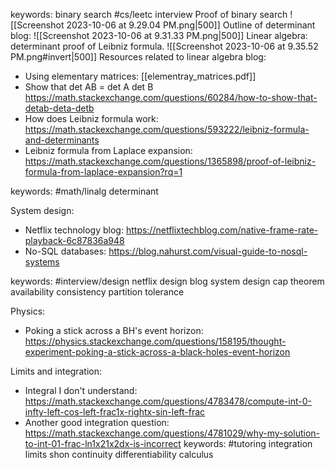 keywords: binary search #cs/leetc interview
Proof of binary search
![[Screenshot 2023-10-06 at 9.29.04 PM.png|500]]
Outline of determinant blog:
![[Screenshot 2023-10-06 at 9.31.33 PM.png|500]]
Linear algebra: determinant proof of Leibniz formula.
![[Screenshot 2023-10-06 at 9.35.52 PM.png#invert|500]]
Resources related to linear algebra blog:
- Using elementary matrices: [[elementray_matrices.pdf]]
- Show that det AB = det A det B https://math.stackexchange.com/questions/60284/how-to-show-that-detab-deta-detb
- How does Leibniz formula work: https://math.stackexchange.com/questions/593222/leibniz-formula-and-determinants
- Leibniz formula from Laplace expansion: https://math.stackexchange.com/questions/1365898/proof-of-leibniz-formula-from-laplace-expansion?rq=1

keywords: #math/linalg determinant 

System design:
- Netflix technology blog: https://netflixtechblog.com/native-frame-rate-playback-6c87836a948
- No-SQL databases: https://blog.nahurst.com/visual-guide-to-nosql-systems

keywords: #interview/design netflix design blog system design cap theorem availability consistency partition tolerance 

Physics:
- Poking a stick across a BH's event horizon: https://physics.stackexchange.com/questions/158195/thought-experiment-poking-a-stick-across-a-black-holes-event-horizon

Limits and integration: 
- Integral I don't understand: https://math.stackexchange.com/questions/4783478/compute-int-0-infty-left-cos-left-frac1x-rightx-sin-left-frac
- Another good integration question: https://math.stackexchange.com/questions/4781029/why-my-solution-to-int-01-frac-ln1x21x2dx-is-incorrect
keywords: #tutoring integration limits shon continuity differentiability calculus